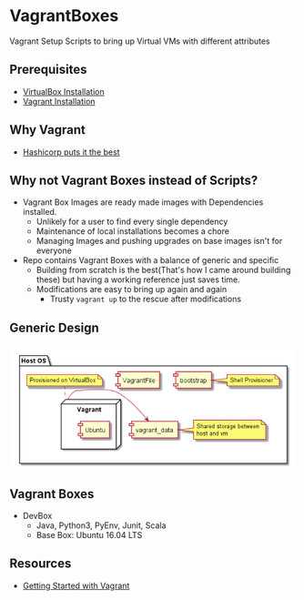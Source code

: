 # VagrantBoxes
Vagrant Setup Scripts to bring up Virtual VMs with different attributes

## Prerequisites
  - [VirtualBox Installation](https://www.virtualbox.org/wiki/Downloads)
  - [Vagrant Installation](https://www.vagrantup.com/downloads.html)

## Why Vagrant
  - [Hashicorp puts it the best](https://www.vagrantup.com/intro/index.html)

## Why not Vagrant Boxes instead of Scripts?
  - Vagrant Box Images are ready made images with Dependencies installed.
    - Unlikely for a user to find every single dependency
    - Maintenance of local installations becomes a chore
    - Managing Images and pushing upgrades on base images isn't for everyone
  - Repo contains Vagrant Boxes with a balance of generic and specific
    - Building from scratch is the best(That's how I came around building these) but having a working reference just saves time.
    - Modifications are easy to bring up again and again
      - Trusty `vagrant up` to the rescue after modifications

## Generic Design
![Could not display. Check design/ComponentDiag.png](/design/ComponentDiag.png?raw=true "Component Diagram")

## Vagrant Boxes
  - DevBox
    - Java, Python3, PyEnv, Junit, Scala
    - Base Box: Ubuntu 16.04 LTS

## Resources
  - [Getting Started with Vagrant](https://www.vagrantup.com/intro/getting-started/index.html)
